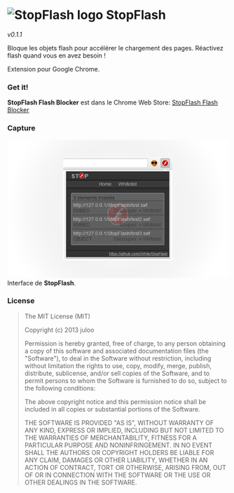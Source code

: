 # ![StopFlash logo](https://raw.github.com/JWhile/StopFlash/master/icons/stopflash_32.png) StopFlash

_v0.1.1_

Bloque les objets flash pour accélérer le chargement des pages.
Réactivez flash quand vous en avez besoin !

Extension pour Google Chrome.

### Get it!

__StopFlash Flash Blocker__ est dans le Chrome Web Store:
[StopFlash Flash Blocker](https://chrome.google.com/webstore/detail/stopflash-flash-blocker/oiiohfpnbijbgdidjfcpcljcfbmkaooi)

### Capture

![Interface](captures/interface.png)
Interface de __StopFlash__.

### License

> The MIT License (MIT)
> 
> Copyright (c) 2013 juloo
> 
> Permission is hereby granted, free of charge, to any person obtaining a copy of
> this software and associated documentation files (the "Software"), to deal in
> the Software without restriction, including without limitation the rights to
> use, copy, modify, merge, publish, distribute, sublicense, and/or sell copies of
> the Software, and to permit persons to whom the Software is furnished to do so,
> subject to the following conditions:
> 
> The above copyright notice and this permission notice shall be included in all
> copies or substantial portions of the Software.
> 
> THE SOFTWARE IS PROVIDED "AS IS", WITHOUT WARRANTY OF ANY KIND, EXPRESS OR
> IMPLIED, INCLUDING BUT NOT LIMITED TO THE WARRANTIES OF MERCHANTABILITY, FITNESS
> FOR A PARTICULAR PURPOSE AND NONINFRINGEMENT. IN NO EVENT SHALL THE AUTHORS OR
> COPYRIGHT HOLDERS BE LIABLE FOR ANY CLAIM, DAMAGES OR OTHER LIABILITY, WHETHER
> IN AN ACTION OF CONTRACT, TORT OR OTHERWISE, ARISING FROM, OUT OF OR IN
> CONNECTION WITH THE SOFTWARE OR THE USE OR OTHER DEALINGS IN THE SOFTWARE.
